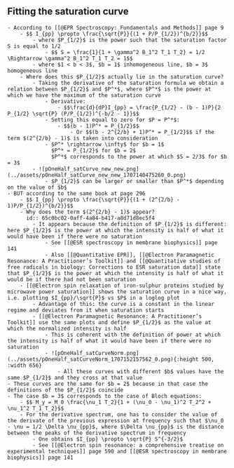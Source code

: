 ## Fitting the saturation curve
	- According to [[@EPR Spectroscopy: Fundamentals and Methods]] page 9
		- $$ I_{pp} \propto \frac{\sqrt{P}}{(1 + P/P_{1/2})^{b/2}}$$
			- where $P_{1/2}$ is the power such that the saturation factor S is equal to 1/2
				- $$ S = \frac{1}{1 + \gamma^2 B_1^2 T_1 T_2} = 1/2 \Rightarrow \gamma^2 B_1^2 T_1 T_2 = 1$$
			- where $1 < b < 3$, $b = 1$ inhomogeneous line, $b = 3$ homogeneous line
		- Where does this $P_{1/2}$ actually lie in the saturation curve?
			- Taking the derivative of the saturation formula we obtain a relation between $P_{1/2}$ and $P^*$, where $P^*$ is the power at which we have the maximum of the saturation curve
				- Derivative:
					- $$\frac{d}{dP}I_{pp} = \frac{P_{1/2} - (b - 1)P}{2 P_{1/2} \sqrt{P} (P/P_{1/2})^{-b/2 - 1}}$$
				- Setting this equal to zero for $P = P^*$:
					- $$(b - 1)P^* = P_{1/2}$$
						- Or $$(b - 2^{2/b} + 1)P^* = P_{1/2}$$ if the term $(2^{2/b} - 1)$ is taken into consideration
				- $P^* \rightarrow \infty$ for $b = 1$
				  $P^* = P_{1/2}$ for $b = 2$
				  $P^*$ corresponds to the power at which $S = 2/3$ for $b = 3$
			- ![pOneHalf_satCurve_new_new.png](../assets/pOneHalf_satCurve_new_new_1707140475260_0.png)
				- $P_{1/2}$ can be larger or smaller than $P^*$ depending on the value of $b$
	- BUT according to the same book at page 296
		- $$ I_{pp} \propto \frac{\sqrt{P}}{(1 + (2^{2/b} - 1)P/P_{1/2})^{b/2}}$$
		- Why does the term $(2^{2/b} - 1)$ appear?
		  id:: 65c0bc02-0aff-4a84-b417-a8d71d8ec5f4
			- It appears because the definition of $P_{1/2}$ is different: here $P_{1/2}$ is the power at which the intensity is half of what it would have been if there were no saturation
				- See [[@ESR spectroscopy in membrane biophysics]] page 141
				- Also [[@Quantitative EPR]], [[@Electron Paramagnetic Resonance: A Practitioner’s Toolkit]] and [[@Quantitative studies of free radicals in biology: Corrections to ESR saturation data]] state that $P_{1/2}$ is the power at which the intensity is half of what it would be if there had not been saturation
		- [[@Electron spin relaxation of iron-sulphur proteins studied by microwave power saturation]] shows the saturation curve in a nice way, i.e. plotting $I_{pp}/\sqrt{P}$ vs $P$ in a loglog plot
			- Advantage of this: the curve is a constant in the linear regime and deviates from it when saturation starts
			- [[@Electron Paramagnetic Resonance: A Practitioner’s Toolkit]] use the same plots and define $P_{1/2}$ as the value at which the normalized intensity is half
				- This is coherent with the definition of power at which the intensity is half of what it would have been if there were no saturation
				- ![pOneHalf_satCurveNorm.png](../assets/pOneHalf_satCurveNorm_1707152157562_0.png){:height 500, :width 656}
					- All these curves with different $b$ values have the same $P_{1/2}$ and they cross at that value
	- These curves are the same for $b = 2$ because in that case the definitions of the $P_{1/2}$ coincide
	- The case $b = 3$ corresponds to the case of Bloch equations:
		- $$ M_y = M_0 \frac{\nu_1 T_2}{1 + (\nu_0 - \nu_1)^2 T_2^2 + \nu_1^2 T_1 T_2}$$
		- For the derivative spectrum, one has to consider the value of the derivate of the previous expression at frequency such that $\nu_0 - \nu = 1/2 \Delta \nu_{pp}$, where $\Delta \nu_{pp}$ is the distance between the peaks of the derivative spectrum in frequency
			- One obtains $I_{pp} \propto \sqrt{P} S^{-3/2}$
			- See [[@Electron spin resonance: a comprehensive treatise on experimental techniques]] page 590 and [[@ESR spectroscopy in membrane biophysics]] page 141